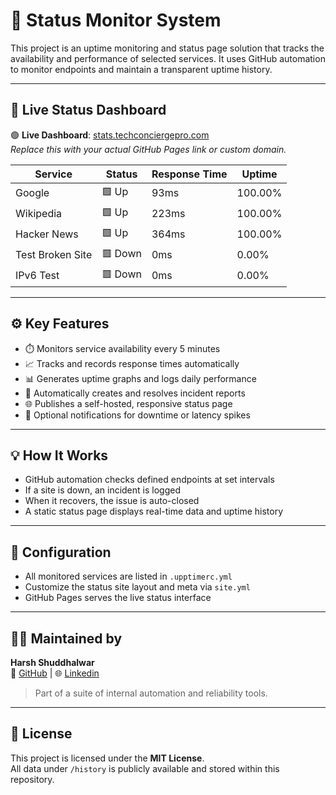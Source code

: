 # 🚀 Status Monitor System

This project is an uptime monitoring and status page solution that tracks the availability and performance of selected services. It uses GitHub automation to monitor endpoints and maintain a transparent uptime history.

---

## 📡 Live Status Dashboard

🟢 **Live Dashboard**: [stats.techconciergepro.com](https://stats.techconciergepro.com/status/car-concierge-pro)  
_Replace this with your actual GitHub Pages link or custom domain._

| Service           | Status | Response Time | Uptime   |
|-------------------|--------|----------------|----------|
| Google            | 🟩 Up  | 93ms           | 100.00%  |
| Wikipedia         | 🟩 Up  | 223ms          | 100.00%  |
| Hacker News       | 🟩 Up  | 364ms          | 100.00%  |
| Test Broken Site  | 🟥 Down| 0ms            | 0.00%    |
| IPv6 Test         | 🟥 Down| 0ms            | 0.00%    |

---

## ⚙️ Key Features

- ⏱️ Monitors service availability every 5 minutes
- 📈 Tracks and records response times automatically
- 📊 Generates uptime graphs and logs daily performance
- 📝 Automatically creates and resolves incident reports
- 🌐 Publishes a self-hosted, responsive status page
- 🔔 Optional notifications for downtime or latency spikes

---

## 💡 How It Works

- GitHub automation checks defined endpoints at set intervals
- If a site is down, an incident is logged
- When it recovers, the issue is auto-closed
- A static status page displays real-time data and uptime history

---

## 📁 Configuration

- All monitored services are listed in `.upptimerc.yml`
- Customize the status site layout and meta via `site.yml`
- GitHub Pages serves the live status interface

---

## 🧑‍💻 Maintained by

**Harsh Shuddhalwar**  
🔗 [GitHub](https://github.com/HarshTCP1111) | 🌐 [Linkedin]([https://yourdomain.com](https://www.linkedin.com/in/harsh-shuddhalwar-4b1968213/))

> Part of a suite of internal automation and reliability tools.

---

## 📄 License

This project is licensed under the **MIT License**.  
All data under `/history` is publicly available and stored within this repository.

